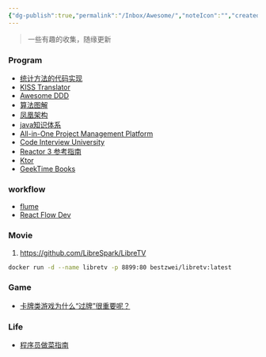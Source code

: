 ```yaml
---
{"dg-publish":true,"permalink":"/Inbox/Awesome/","noteIcon":"","created":"2024-08-05T10:26:59.297+08:00"}
---
```


> 一些有趣的收集，随缘更新
### Program
- [统计方法的代码实现](https://github.com/fengdu78/lihang-code)
- [KISS Translator](https://github1s.com/fishjar/kiss-translator)
- [Awesome DDD](https://github.com/heynickc/awesome-ddd)
- [算法图解](https://github.com/krahets/hello-algo)
- [凤凰架构](https://icyfenix.cn/)
- [java知识体系](https://pdai.tech/)
- [All-in-One Project Management Platform](https://github1s.com/hcengineering/platform)
- [Code Interview University](https://github.com/jwasham/coding-interview-university/blob/main/translations/README-cn.md)
- [ Reactor 3 参考指南](https://easywheelsoft.github.io/reactor-core-zh/index.html)
- [Ktor](https://github.dev/ktorio/ktor)
- [GeekTime Books](https://github.com/it-ebooks-0/geektime-books)


### workflow
- [flume](https://flume.dev/docs/root-engine)
- [React Flow Dev](https://reactflow.dev/)

### Movie
1. https://github.com/LibreSpark/LibreTV
```bash
docker run -d --name libretv -p 8899:80 bestzwei/libretv:latest
```
### Game
-  [卡牌类游戏为什么“过牌”很重要呢？](https://www.zhihu.com/question/666964567)

### Life
- [程序员做菜指南](https://cook.aiursoft.cn/)